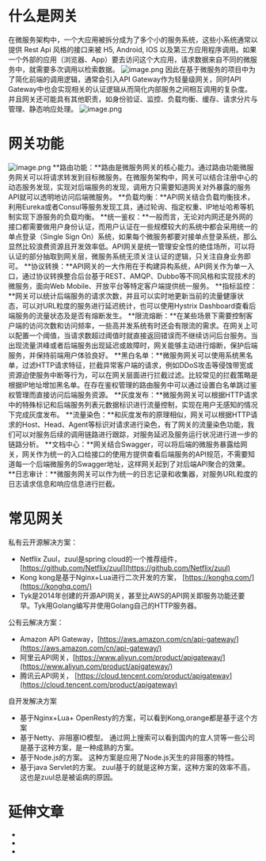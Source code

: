 # 什么是网关
在微服务架构中，一个大应用被拆分成为了多个小的服务系统，这些小系统通常以提供 Rest Api 风格的接口来被 H5, Android, IOS 以及第三方应用程序调用。如果一个外部的应用（浏览器、App）要去访问这个大应用，请求数据来自不同的微服务中，就需要多次调用以检索数据。
![image.png](https://cdn.nlark.com/yuque/0/2022/png/992017/1659862812448-fe388ccc-1311-4b7b-bcb6-b8a82c754103.png#clientId=ueaa52b84-7a5f-4&crop=0&crop=0&crop=1&crop=1&from=paste&height=167&id=u167b19e4&margin=%5Bobject%20Object%5D&name=image.png&originHeight=333&originWidth=720&originalType=url&ratio=1&rotation=0&showTitle=false&size=108821&status=done&style=none&taskId=u70504010-c4c7-4358-8208-ef426c40b57&title=&width=360)
因此在基于微服务的项目中为了简化前端的调用逻辑，通常会引入API Gateway作为轻量级网关，同时API Gateway中也会实现相关的认证逻辑从而简化内部服务之间相互调用的复杂度。并且网关还可能具有其他职责，如身份验证、监控、负载均衡、缓存、请求分片与管理、静态响应处理。
![image.png](https://cdn.nlark.com/yuque/0/2022/png/992017/1659862969669-d131e10c-0c31-4cdd-9905-5e3187fea7d3.png#clientId=ueaa52b84-7a5f-4&crop=0&crop=0&crop=1&crop=1&from=paste&height=178&id=ub901f3e5&margin=%5Bobject%20Object%5D&name=image.png&originHeight=356&originWidth=720&originalType=url&ratio=1&rotation=0&showTitle=false&size=88715&status=done&style=none&taskId=u3780f028-b542-48e1-9495-25fcc867c73&title=&width=360)
# 网关功能

![image.png](https://cdn.nlark.com/yuque/0/2022/png/992017/1659866041175-09aac802-9fbb-4d1a-b765-801de10c2e76.png#clientId=ueaa52b84-7a5f-4&crop=0&crop=0&crop=1&crop=1&from=paste&height=254&id=u1060422a&margin=%5Bobject%20Object%5D&name=image.png&originHeight=507&originWidth=651&originalType=url&ratio=1&rotation=0&showTitle=false&size=77545&status=done&style=none&taskId=u6d1633cb-9853-4f1c-8cf2-a5ea7c13c13&title=&width=326)
**路由功能：**路由是微服务网关的核心能力。通过路由功能微服务网关可以将请求转发到目标微服务。在微服务架构中，网关可以结合注册中心的动态服务发现，实现对后端服务的发现，调用方只需要知道网关对外暴露的服务API就可以透明地访问后端微服务。
**负载均衡：**API网关结合负载均衡技术，利用Eureka或者Consul等服务发现工具，通过轮询、指定权重、IP地址哈希等机制实现下游服务的负载均衡。
**统一鉴权：**一般而言，无论对内网还是外网的接口都需要做用户身份认证，而用户认证在一些规模较大的系统中都会采用统一的单点登录（Single Sign On）系统，如果每个微服务都要对接单点登录系统，那么显然比较浪费资源且开发效率低。API网关是统一管理安全性的绝佳场所，可以将认证的部分抽取到网关层，微服务系统无须关注认证的逻辑，只关注自身业务即可。
**协议转换：**API网关的一大作用在于构建异构系统，API网关作为单一入口，通过协议转换整合后台基于REST、AMQP、Dubbo等不同风格和实现技术的微服务，面向Web Mobile、开放平台等特定客户端提供统一服务。
**指标监控：**网关可以统计后端服务的请求次数，并且可以实时地更新当前的流量健康状态，可以对URL粒度的服务进行延迟统计，也可以使用Hystrix Dashboard查看后端服务的流量状态及是否有熔断发生。
**限流熔断：**在某些场景下需要控制客户端的访问次数和访问频率，一些高并发系统有时还会有限流的需求。在网关上可以配置一个阈值，当请求数超过阈值时就直接返回错误而不继续访问后台服务。当出现流量洪峰或者后端服务出现延迟或故障时，网关能够主动进行熔断，保护后端服务，并保持前端用户体验良好。
**黑白名单：**微服务网关可以使用系统黑名单，过滤HTTP请求特征，拦截异常客户端的请求，例如DDoS攻击等侵蚀带宽或资源迫使服务中断等行为，可以在网关层面进行拦截过滤。比较常见的拦截策略是根据IP地址增加黑名单。在存在鉴权管理的路由服务中可以通过设置白名单跳过鉴权管理而直接访问后端服务资源。
**灰度发布：**微服务网关可以根据HTTP请求中的特殊标记和后端服务列表元数据标识进行流量控制，实现在用户无感知的情况下完成灰度发布。
**流量染色：**和灰度发布的原理相似，网关可以根据HTTP请求的Host、Head、Agent等标识对请求进行染色，有了网关的流量染色功能，我们可以对服务后续的调用链路进行跟踪，对服务延迟及服务运行状况进行进一步的链路分析。
**文档中心：**网关结合Swagger，可以将后端的微服务暴露给网关，网关作为统一的入口给接口的使用方提供查看后端服务的API规范，不需要知道每一个后端微服务的Swagger地址，这样网关起到了对后端API聚合的效果。
**日志审计：**微服务网关可以作为统一的日志记录和收集器，对服务URL粒度的日志请求信息和响应信息进行拦截。
# 常见网关
私有云开源解决方案：

- Netflix Zuul，zuul是spring cloud的一个推荐组件，[https://github.com/Netflix/zuul](https://github.com/Netflix/zuul)
- Kong kong是基于Nginx+Lua进行二次开发的方案， [https://konghq.com/](https://konghq.com/)
- Tyk是2014年创建的开源API网关，甚至比AWS的API网关即服务功能还要早。Tyk用Golang编写并使用Golang自己的HTTP服务器。

公有云解决方案：

- Amazon API Gateway，[https://aws.amazon.com/cn/api-gateway/](https://aws.amazon.com/cn/api-gateway/)
- 阿里云API网关，[https://www.aliyun.com/product/apigateway/](https://www.aliyun.com/product/apigateway/)
- 腾讯云API网关， [https://cloud.tencent.com/product/apigateway](https://cloud.tencent.com/product/apigateway)

自开发解决方案

- 基于Nginx+Lua+ OpenResty的方案，可以看到Kong,orange都是基于这个方案
- 基于Netty、非阻塞IO模型。 通过网上搜索可以看到国内的宜人贷等一些公司是基于这种方案，是一种成熟的方案。
- 基于Node.js的方案。 这种方案是应用了Node.js天生的非阻塞的特性。
- 基于java Servlet的方案。 zuul基于的就是这种方案，这种方案的效率不高，这也是zuul总是被诟病的原因。

[
](https://blog.csdn.net/pushiqiang/article/details/95726137)
# 延伸文章

- 
- 
- 
